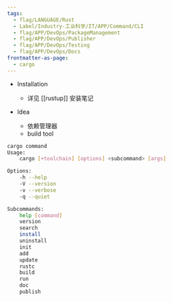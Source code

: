 ```yaml
---
tags:
  - flag/LANGUAGE/Rust
  - Label/Industry-工业科学/IT/APP/Command/CLI
  - flag/APP/DevOps/PackageManagement
  - flag/APP/DevOps/Publisher
  - flag/APP/DevOps/Testing
  - flag/APP/DevOps/Docs
frontmatter-as-page:
  - cargo
---
```


- Installation
    - 详见 [[rustup]] 安装笔记

- Idea
    - 依赖管理器
    - build tool

```bash
cargo command
Usage:
    cargo [+toolchain] [options] <subcommand> [args]

Options:
    -h --help
    -V --version
    -v --verbose
    -q --quiet

Subcommands:
    help [command]
    version
    search
    install
    uninstall
    init
    add
    update
    rustc
    build
    run
    doc
    publish

```
